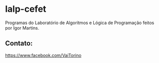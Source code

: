  # lalp-cefet
  Programas do Laboratório de Algoritmos e Lógica de Programação feitos por Igor Martins.
  
 ## Contato:
  https://www.facebook.com/VaiTorino
